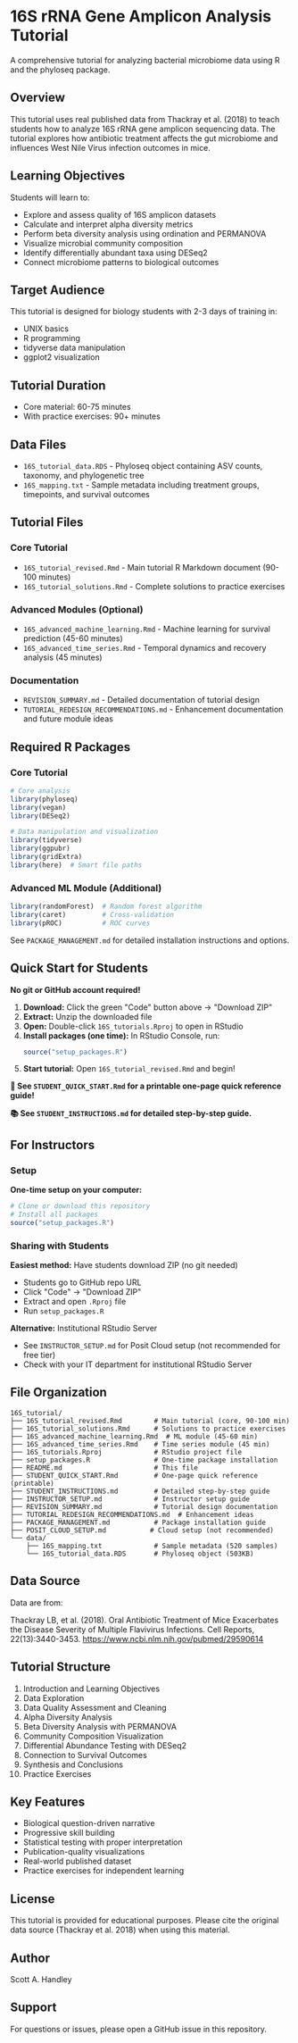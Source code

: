# 16S rRNA Gene Amplicon Analysis Tutorial

A comprehensive tutorial for analyzing bacterial microbiome data using R and the phyloseq package.

## Overview

This tutorial uses real published data from Thackray et al. (2018) to teach students how to analyze 16S rRNA gene amplicon sequencing data. The tutorial explores how antibiotic treatment affects the gut microbiome and influences West Nile Virus infection outcomes in mice.

## Learning Objectives

Students will learn to:
- Explore and assess quality of 16S amplicon datasets
- Calculate and interpret alpha diversity metrics
- Perform beta diversity analysis using ordination and PERMANOVA
- Visualize microbial community composition
- Identify differentially abundant taxa using DESeq2
- Connect microbiome patterns to biological outcomes

## Target Audience

This tutorial is designed for biology students with 2-3 days of training in:
- UNIX basics
- R programming
- tidyverse data manipulation
- ggplot2 visualization

## Tutorial Duration

- Core material: 60-75 minutes
- With practice exercises: 90+ minutes

## Data Files

- `16S_tutorial_data.RDS` - Phyloseq object containing ASV counts, taxonomy, and phylogenetic tree
- `16S_mapping.txt` - Sample metadata including treatment groups, timepoints, and survival outcomes

## Tutorial Files

### Core Tutorial
- `16S_tutorial_revised.Rmd` - Main tutorial R Markdown document (90-100 minutes)
- `16S_tutorial_solutions.Rmd` - Complete solutions to practice exercises

### Advanced Modules (Optional)
- `16S_advanced_machine_learning.Rmd` - Machine learning for survival prediction (45-60 minutes)
- `16S_advanced_time_series.Rmd` - Temporal dynamics and recovery analysis (45 minutes)

### Documentation
- `REVISION_SUMMARY.md` - Detailed documentation of tutorial design
- `TUTORIAL_REDESIGN_RECOMMENDATIONS.md` - Enhancement documentation and future module ideas

## Required R Packages

### Core Tutorial
```r
# Core analysis
library(phyloseq)
library(vegan)
library(DESeq2)

# Data manipulation and visualization
library(tidyverse)
library(ggpubr)
library(gridExtra)
library(here)  # Smart file paths
```

### Advanced ML Module (Additional)
```r
library(randomForest)  # Random forest algorithm
library(caret)         # Cross-validation
library(pROC)          # ROC curves
```

See `PACKAGE_MANAGEMENT.md` for detailed installation instructions and options.

## Quick Start for Students

**No git or GitHub account required!**

1. **Download:** Click the green "Code" button above → "Download ZIP"
2. **Extract:** Unzip the downloaded file
3. **Open:** Double-click `16S_tutorials.Rproj` to open in RStudio
4. **Install packages (one time):** In RStudio Console, run:
   ```r
   source("setup_packages.R")
   ```
5. **Start tutorial:** Open `16S_tutorial_revised.Rmd` and begin!

**📄 See `STUDENT_QUICK_START.Rmd` for a printable one-page quick reference guide!**

**📚 See `STUDENT_INSTRUCTIONS.md` for detailed step-by-step guide.**

## For Instructors

### Setup

**One-time setup on your computer:**
```r
# Clone or download this repository
# Install all packages
source("setup_packages.R")
```

### Sharing with Students

**Easiest method:** Have students download ZIP (no git needed)
- Students go to GitHub repo URL
- Click "Code" → "Download ZIP"
- Extract and open `.Rproj` file
- Run `setup_packages.R`

**Alternative:** Institutional RStudio Server
- See `INSTRUCTOR_SETUP.md` for Posit Cloud setup (not recommended for free tier)
- Check with your IT department for institutional RStudio Server

## File Organization

```
16S_tutorial/
├── 16S_tutorial_revised.Rmd        # Main tutorial (core, 90-100 min)
├── 16S_tutorial_solutions.Rmd      # Solutions to practice exercises
├── 16S_advanced_machine_learning.Rmd  # ML module (45-60 min)
├── 16S_advanced_time_series.Rmd    # Time series module (45 min)
├── 16S_tutorials.Rproj             # RStudio project file
├── setup_packages.R                # One-time package installation
├── README.md                       # This file
├── STUDENT_QUICK_START.Rmd         # One-page quick reference (printable)
├── STUDENT_INSTRUCTIONS.md         # Detailed step-by-step guide
├── INSTRUCTOR_SETUP.md             # Instructor setup guide
├── REVISION_SUMMARY.md             # Tutorial design documentation
├── TUTORIAL_REDESIGN_RECOMMENDATIONS.md  # Enhancement ideas
├── PACKAGE_MANAGEMENT.md           # Package installation guide
├── POSIT_CLOUD_SETUP.md           # Cloud setup (not recommended)
└── data/
    ├── 16S_mapping.txt             # Sample metadata (520 samples)
    └── 16S_tutorial_data.RDS       # Phyloseq object (503KB)
```

## Data Source

Data are from:

Thackray LB, et al. (2018). Oral Antibiotic Treatment of Mice Exacerbates the Disease Severity of Multiple Flavivirus Infections. Cell Reports, 22(13):3440-3453.
https://www.ncbi.nlm.nih.gov/pubmed/29590614

## Tutorial Structure

1. Introduction and Learning Objectives
2. Data Exploration
3. Data Quality Assessment and Cleaning
4. Alpha Diversity Analysis
5. Beta Diversity Analysis with PERMANOVA
6. Community Composition Visualization
7. Differential Abundance Testing with DESeq2
8. Connection to Survival Outcomes
9. Synthesis and Conclusions
10. Practice Exercises

## Key Features

- Biological question-driven narrative
- Progressive skill building
- Statistical testing with proper interpretation
- Publication-quality visualizations
- Real-world published dataset
- Practice exercises for independent learning

## License

This tutorial is provided for educational purposes. Please cite the original data source (Thackray et al. 2018) when using this material.

## Author

Scott A. Handley

## Support

For questions or issues, please open a GitHub issue in this repository.
